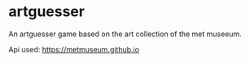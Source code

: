 # artguesser

An artguesser game based on the art collection of the met museeum.

Api used:
https://metmuseum.github.io
